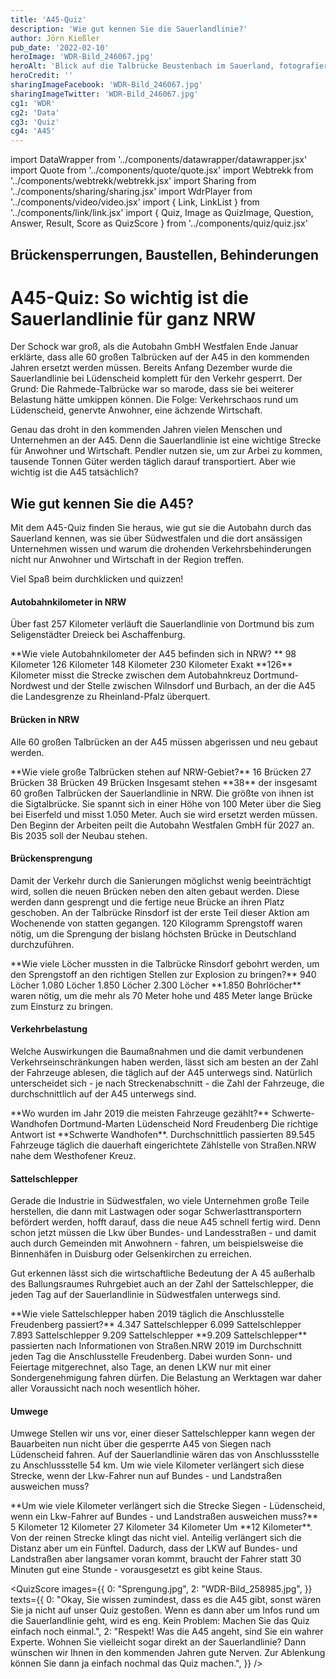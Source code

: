 ```yaml
---
title: 'A45-Quiz'
description: 'Wie gut kennen Sie die Sauerlandlinie?'
author: Jörn Kießler
pub_date: '2022-02-10'
heroImage: 'WDR-Bild_246067.jpg'
heroAlt: 'Blick auf die Talbrücke Beustenbach im Sauerland, fotografiert von Hans Blossey'
heroCredit: ''
sharingImageFacebook: 'WDR-Bild_246067.jpg'
sharingImageTwitter: 'WDR-Bild_246067.jpg'
cg1: 'WDR'
cg2: 'Data'
cg3: 'Quiz'
cg4: 'A45'
---
```


import DataWrapper from '../components/datawrapper/datawrapper.jsx'
import Quote from '../components/quote/quote.jsx'
import Webtrekk from '../components/webtrekk/webtrekk.jsx'
import Sharing from '../components/sharing/sharing.jsx'
import WdrPlayer from '../components/video/video.jsx'
import { Link, LinkList } from '../components/link/link.jsx'
import { Quiz, Image as QuizImage, Question, Answer, Result, Score as QuizScore } from '../components/quiz/quiz.jsx'

## Brückensperrungen, Baustellen, Behinderungen

# A45-Quiz: So wichtig ist die Sauerlandlinie für ganz NRW


Der Schock war groß, als die Autobahn GmbH Westfalen Ende Januar erklärte, dass alle 60 großen Talbrücken auf der A45 in den kommenden Jahren ersetzt werden müssen. Bereits Anfang Dezember wurde die Sauerlandlinie bei Lüdenscheid komplett für den Verkehr gesperrt. Der Grund: Die Rahmede-Talbrücke war so marode, dass sie bei weiterer Belastung hätte umkippen können. Die Folge: Verkehrschaos rund um Lüdenscheid, genervte Anwohner, eine ächzende Wirtschaft. 

<Link title="An der A45 müssen alle 60 Brücken ersetzt werden" href="https://www1.wdr.de/nachrichten/bruecken-ersetzen-a45-sauerlandlinie-100.html" />

Genau das droht in den kommenden Jahren vielen Menschen und Unternehmen an der A45. Denn die Sauerlandlinie ist eine wichtige Strecke für Anwohner und Wirtschaft. Pendler nutzen sie, um zur Arbei zu kommen, tausende Tonnen Güter werden täglich darauf transportiert. Aber wie wichtig ist die A45 tatsächlich?

## Wie gut kennen Sie die A45?

Mit dem A45-Quiz finden Sie heraus, wie gut sie die Autobahn durch das Sauerland kennen, was sie über Südwestfalen und die dort ansässigen Unternehmen wissen und warum die drohenden Verkehrsbehinderungen nicht nur Anwohner und Wirtschaft in der Region treffen.

Viel Spaß beim durchklicken und quizzen!

#### Autobahnkilometer in NRW
Über fast 257 Kilometer verläuft die Sauerlandlinie von Dortmund bis zum Seligenstädter Dreieck bei Aschaffenburg.


<Quiz>
<QuizImage src="Ueberblick.jpg" alt="Luftaufnahme der A45 bei Burbach im Hochsauerland, fotografiert von Hans Blossey" />
<Question>**Wie viele Autobahnkilometer der A45 befinden sich in NRW?
**</Question>
<Answer>98 Kilometer</Answer>
<Answer correct>126 Kilometer</Answer>
<Answer>148 Kilometer</Answer>
<Answer>230 Kilometer</Answer>
<Result>
Exakt **126** Kilometer misst die Strecke zwischen dem Autobahnkreuz Dortmund-Nordwest und der Stelle zwischen Wilnsdorf und Burbach, an der die A45 die Landesgrenze zu Rheinland-Pfalz überquert.
</Result>
</Quiz>

#### Brücken in NRW
Alle 60 großen Talbrücken an der A45 müssen abgerissen und neu gebaut werden.

<Quiz>
<QuizImage src="Siegtalbruecke.jpg" alt="Luftaufnahme der Siegtalbrücke Eiserfeld, fotografiert von Hans Blossey" />
<Question>**Wie viele große Talbrücken stehen auf NRW-Gebiet?**</Question>
<Answer>16 Brücken</Answer>
<Answer>27 Brücken</Answer>
<Answer correct>38 Brücken</Answer>
<Answer>49 Brücken</Answer>
<Result>
Insgesamt stehen **38** der insgesamt 60 großen Talbrücken der Sauerlandlinie in NRW. Die größte von ihnen ist die Sigtalbrücke. Sie spannt sich in einer Höhe von 100 Meter über die Sieg bei Eiserfeld und misst 1.050 Meter. Auch sie wird ersetzt werden müssen. Den Beginn der Arbeiten peilt die Autobahn Westfalen GmbH für 2027 an. Bis 2035 soll der Neubau stehen.
</Result>
</Quiz>

#### Brückensprengung
Damit der Verkehr durch die Sanierungen möglichst wenig beeinträchtigt wird, sollen die neuen Brücken neben den alten gebaut werden. Diese werden dann gesprengt und die fertige neue Brücke an ihren Platz geschoben. An der Talbrücke Rinsdorf ist der erste Teil dieser Aktion am Wochenende von statten gegangen. 120 Kilogramm Sprengstoff waren nötig, um die Sprengung der bislang höchsten Brücke in Deutschland durchzuführen.

<Quiz>
<QuizImage src="Sprengung.jpg" alt="Die Talbrücke Rinsdorf bricht nach der Sprengung in sich zusammen, fotografiert von Rene Traut" />
<Question>**Wie viele Löcher mussten in die Talbrücke Rinsdorf gebohrt werden, um den Sprengstoff an den richtigen Stellen zur Explosion zu bringen?**</Question>
<Answer>940 Löcher</Answer>
<Answer>1.080 Löcher</Answer>
<Answer correct>1.850 Löcher</Answer>
<Answer>2.300 Löcher</Answer>
<Result>
**1.850 Bohrlöcher** waren nötig, um die mehr als 70 Meter hohe und 485 Meter lange Brücke zum Einsturz zu bringen. 
</Result>
</Quiz>

#### Verkehrbelastung
Welche Auswirkungen die Baumaßnahmen und die damit verbundenen Verkehrseinschränkungen haben werden, lässt sich am besten an der Zahl der Fahrzeuge ablesen, die täglich auf der A45 unterwegs sind. Natürlich unterscheidet sich - je nach Streckenabschnitt - die Zahl der Fahrzeuge, die durchschnittlich auf der A45 unterwegs sind.

<Quiz>
<QuizImage src="WDR-Bild_12184515.jpg" alt="Stau auf der A45 bei Hagen in Richtung Dortmund, fotografiert von Hans Blossey" />   
<Question>**Wo wurden im Jahr 2019 die meisten Fahrzeuge gezählt?**</Question>
<Answer correct>Schwerte-Wandhofen </Answer>
<Answer>Dortmund-Marten</Answer>
<Answer>Lüdenscheid Nord</Answer>
<Answer>Freudenberg</Answer>
<Result>
Die richtige Antwort ist **Schwerte Wandhofen**. Durchschnittlich passierten 89.545 Fahrzeuge täglich die dauerhaft eingerichtete Zählstelle von Straßen.NRW nahe dem Westhofener Kreuz.
</Result>
</Quiz>

#### Sattelschlepper
Gerade die Industrie in Südwestfalen, wo viele Unternehmen große Teile herstellen, die dann mit Lastwagen oder sogar Schwerlasttransportern befördert werden, hofft darauf, dass die neue A45 schnell fertig wird. Denn schon jetzt müssen die Lkw über Bundes- und Landesstraßen - und damit auch durch Gemeinden mit Anwohnern - fahren, um beispielsweise die Binnenhäfen in Duisburg oder Gelsenkirchen zu erreichen.

Gut erkennen lässt sich die wirtschaftliche Bedeutung der A 45 außerhalb des Ballungsraumes Ruhrgebiet auch an der Zahl der Sattelschlepper, die jeden Tag auf der Sauerlandlinie in Südwestfalen unterwegs sind.

<Quiz>
<QuizImage src="WDR-Bild_34850753.jpg" alt="Luftaufnahme eines Parkplatzes an der A45 bei Freudenberg, auf dem zahlreiche Lastwagen geparkt haben, fotografiert von Arnulf Stoffel" />   
<Question>**Wie viele Sattelschlepper haben 2019 täglich die Anschlusstelle Freudenberg passiert?**</Question>
<Answer>4.347 Sattelschlepper</Answer>
<Answer>6.099 Sattelschlepper</Answer>
<Answer>7.893 Sattelschlepper</Answer>
<Answer correct>9.209 Sattelschlepper</Answer>
<Result>
**9.209 Sattelschlepper** passierten nach Informationen von Straßen.NRW 2019 im Durchschnitt jeden Tag die Anschlusstelle Freudenberg. Dabei wurden Sonn- und Feiertage mitgerechnet, also Tage, an denen LKW nur mit einer Sondergenehmigung fahren dürfen. Die Belastung an Werktagen war daher aller Voraussicht nach noch wesentlich höher.
</Result>
</Quiz>

#### Umwege
Umwege
Stellen wir uns vor, einer dieser Sattelschlepper kann wegen der Bauarbeiten nun nicht über die gesperrte A45 von Siegen nach Lüdenscheid fahren. Auf der Sauerlandlinie wären das von Anschlussstelle zu Anschlussstelle 54 km. Um wie viele Kilometer verlängert sich diese Strecke, wenn der Lkw-Fahrer nun auf Bundes - und Landstraßen ausweichen muss?

<Quiz>
<QuizImage src="Schild.jpg" alt="Schilder und Verkehrsplanken stehen auf der A45 vor der der gesperrten Talbrücke Rahmede, fotografiert von Karsten Schöne" />   
<Question>**Um wie viele Kilometer verlängert sich die Strecke Siegen - Lüdenscheid, wenn ein Lkw-Fahrer auf Bundes - und Landstraßen ausweichen muss?**</Question>
<Answer>5 Kilometer</Answer>
<Answer correct>12 Kilometer</Answer>
<Answer>27 Kilometer</Answer>
<Answer>34 Kilometer</Answer>
<Result>
Um **12 Kilometer**. Von der reinen Strecke klingt das nicht viel. Anteilig verlängert sich die Distanz aber um ein Fünftel. Dadurch, dass der LKW auf Bundes- und Landstraßen aber langsamer voran kommt, braucht der Fahrer statt 30 Minuten gut eine Stunde - vorausgesetzt es gibt keine Staus.
</Result>
</Quiz>









<QuizScore
images={{
    0: "Sprengung.jpg",
    2: "WDR-Bild_258985.jpg",
}}
texts={{
    0: "Okay, Sie wissen zumindest, dass es die A45 gibt, sonst wären Sie ja nicht auf unser Quiz gestoßen. Wenn es dann aber um Infos rund um die Sauerlandlinie geht, wird es eng. Kein Problem: Machen Sie das Quiz einfach noch einmal.",
    2: "Respekt! Was die A45 angeht, sind Sie ein wahrer Experte. Wohnen Sie vielleicht sogar direkt an der Sauerlandlinie? Dann wünschen wir Ihnen in den kommenden Jahren gute Nerven. Zur Ablenkung können Sie dann ja einfach nochmal das Quiz machen.",
}}
/>

<Sharing twitter facebook mail whatsapp telegram reddit xing linkedin />
